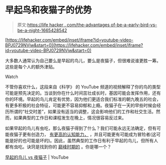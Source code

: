 # 早起鸟和夜猫子的优势

> 原文:[https://life hacker . com/the-advantages of-be-a-early-bird-vs-be-a-night-1665428542](https://lifehacker.com/the-advantages-of-being-an-early-bird-vs-being-a-night-1665428542)

 [https://lifehacker.com/embed/inset/iframe?id=youtube-video-BPJ0729NVjw&start=0](https://lifehacker.com/embed/inset/iframe?id=youtube-video-BPJ0729NVjw&start=0) 

大多数人通常认为自己要么是早起的鸟儿，要么是夜猫子，但很难说谁更胜一筹。这些是每个人的额外津贴。

Watch

不管你喜欢什么，这段来自《科学》 的 YouTube 频道的视频解释了你的鸟的类型可能是预先决定的。当谈到你在什么时间茁壮成长时，基因可能会发挥作用，还有你的环境。早起的鸟儿肯定有优势，因为他们更适合我们标准的朝九晚五的社会，有更多积极的社会特征，可能更不容易抑郁和上瘾。夜猫子在一天的早些时候会经历所谓的“社交时差”，如果没有适当的调整，这会影响他们的工作和社交生活。然而，如果典型的工作日和课程发生在晚上，情况很容易反过来。

如果早起的鸟儿有虫吃，那么夜猫子得到了什么？我们可能永远无法确定，但有可能夜猫子更有创造力， [有更高的认知能力，](http://www.winnipegfreepress.com/opinion/analysis/smart-people-sleep-late-82486792.html) ，并且可能更有可能成为冒险者(这可能是好的也可能是坏的)。因此，虽然典型的工作日有利于早起的鸟儿，但所有人都有虫吃。诀窍是找到你的 [巅峰时期的](https://lifehacker.com/peak-performance-times-for-morning-people-and-night-owl-5310985) 。你是哪一个？

[早起的鸟儿 vs 夜猫子](https://www.youtube.com/watch?v=BPJ0729NVjw) | YouTube